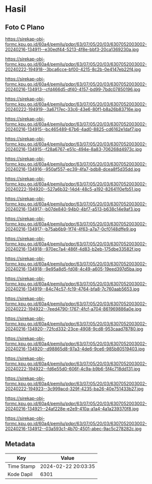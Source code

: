 # Hasil

## Foto C Plano

https://sirekap-obj-formc.kpu.go.id/60a4/pemilu/pdpr/63/07/05/20/03/6307052003002-20240216-134911--e30edf44-5213-4f8e-bbf3-20ca1369230a.jpg

https://sirekap-obj-formc.kpu.go.id/60a4/pemilu/pdpr/63/07/05/20/03/6307052003002-20240222-194918--3bca6cce-bf00-4215-8c2b-0e4147eb22f4.jpg

https://sirekap-obj-formc.kpu.go.id/60a4/pemilu/pdpr/63/07/05/20/03/6307052003002-20240216-134913--cfd466d5-df40-4157-bd99-7bdc07850196.jpg

https://sirekap-obj-formc.kpu.go.id/60a4/pemilu/pdpr/63/07/05/20/03/6307052003002-20240222-194919--3a6717ec-33c6-43e6-80f1-b8a26b83716e.jpg

https://sirekap-obj-formc.kpu.go.id/60a4/pemilu/pdpr/63/07/05/20/03/6307052003002-20240216-134915--bc465489-67b6-4ad0-8825-cd6162e1daf7.jpg

https://sirekap-obj-formc.kpu.go.id/60a4/pemilu/pdpr/63/07/05/20/03/6307052003002-20240216-134915--f28a6767-e51c-494e-8a83-706268d4973c.jpg

https://sirekap-obj-formc.kpu.go.id/60a4/pemilu/pdpr/63/07/05/20/03/6307052003002-20240216-134916--950af557-ec39-4fa7-bdb8-dcea8f5d35dd.jpg

https://sirekap-obj-formc.kpu.go.id/60a4/pemilu/pdpr/63/07/05/20/03/6307052003002-20240222-194920--527a6b32-14d4-48c5-a192-8264110efb51.jpg

https://sirekap-obj-formc.kpu.go.id/60a4/pemilu/pdpr/63/07/05/20/03/6307052003002-20240216-134917--b07de840-94b0-4bf7-a513-b638c14e9af3.jpg

https://sirekap-obj-formc.kpu.go.id/60a4/pemilu/pdpr/63/07/05/20/03/6307052003002-20240216-134917--b75ab6b9-1f74-4f63-a7a7-0cf0148dffe9.jpg

https://sirekap-obj-formc.kpu.go.id/60a4/pemilu/pdpr/63/07/05/20/03/6307052003002-20240216-134918--970ec7a4-486f-4d83-b2eb-175dbe33582f.jpg

https://sirekap-obj-formc.kpu.go.id/60a4/pemilu/pdpr/63/07/05/20/03/6307052003002-20240216-134918--9e95a8d5-fd08-4c49-a605-19eed397d5ba.jpg

https://sirekap-obj-formc.kpu.go.id/60a4/pemilu/pdpr/63/07/05/20/03/6307052003002-20240216-134919--84c74c57-fc19-4764-bfa8-7c760aab5653.jpg

https://sirekap-obj-formc.kpu.go.id/60a4/pemilu/pdpr/63/07/05/20/03/6307052003002-20240222-194922--7eed4790-1767-4fcf-a704-861969886a0e.jpg

https://sirekap-obj-formc.kpu.go.id/60a4/pemilu/pdpr/63/07/05/20/03/6307052003002-20240216-134920--72fcd332-23ce-4908-9cd8-953caad78780.jpg

https://sirekap-obj-formc.kpu.go.id/60a4/pemilu/pdpr/63/07/05/20/03/6307052003002-20240216-134920--d98865d8-97a3-4de6-9ce6-985b80519403.jpg

https://sirekap-obj-formc.kpu.go.id/60a4/pemilu/pdpr/63/07/05/20/03/6307052003002-20240222-194922--fd6e55d0-606f-4c9a-b9b6-5f4c718dd131.jpg

https://sirekap-obj-formc.kpu.go.id/60a4/pemilu/pdpr/63/07/05/20/03/6307052003002-20240222-194923--3c999acd-329f-4235-ba26-40e751433b27.jpg

https://sirekap-obj-formc.kpu.go.id/60a4/pemilu/pdpr/63/07/05/20/03/6307052003002-20240216-134921--24af228e-e2e9-410a-a1a4-4a1a239370f8.jpg

https://sirekap-obj-formc.kpu.go.id/60a4/pemilu/pdpr/63/07/05/20/03/6307052003002-20240216-134912--03a593c1-4b70-4501-abec-9ac5c278282c.jpg


## Metadata

| Key        | Value               |
| ---------- | ------------------- |
| Time Stamp | 2024-02-22 20:03:35 |
| Kode Dapil | 6301                |



